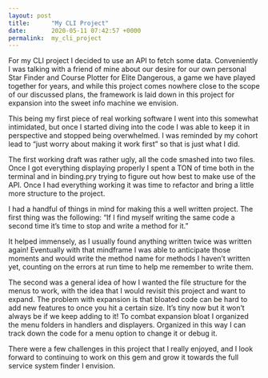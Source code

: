 ```yaml
---
layout: post
title:      "My CLI Project"
date:       2020-05-11 07:42:57 +0000
permalink:  my_cli_project
---
```



For my CLI project I decided to use an API to fetch some data.  Conveniently I was talking with a friend of mine about our desire for our own personal Star Finder and Course Plotter for Elite Dangerous, a game we have played together for years, and while this project comes nowhere close to the scope of our discussed plans, the framework is laid down in this project for expansion into the sweet info machine we envision.

This being my first piece of real working software I went into this somewhat intimidated, but once I started diving into the code I was able to keep it in perspective and stopped being overwhelmed.  I was reminded by my cohort lead to “just worry about making it work first” so that is just what I did.  

The first working draft was rather ugly, all the code smashed into two files.  Once I got everything displaying properly I spent a TON of time both in the terminal and in binding.pry trying to figure out how best to make use of the API. Once I had everything working it was time to refactor and bring a little more structure to the project. 

I had a handful of things in mind for making this a well written project. The first thing was the following: 
    “If I find myself writing the same code a second time it’s time to stop and write a method for it.”

It helped immensely, as I usually found anything written twice was written again!  Eventually with that mindframe I was able to anticipate those moments and would write the method name for methods I haven’t written yet, counting on the errors at run time to help me remember to write them.

The second was a general idea of how I wanted the file structure for the menus to work, with the idea that I would revisit this project and want to expand.  The problem with expansion is that bloated code can be hard to add new features to once you hit a certain size. It’s tiny now but it won’t always be if we keep adding to it!  To combat expansion bloat I organized the menu folders in handlers and displayers. Organized in this way I can track down the code for a menu option to change it or debug it.

There were a few challenges in this project that I really enjoyed, and I look forward to continuing to work on this gem and grow it towards the full service system finder I envision.

